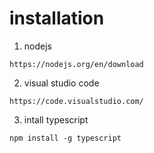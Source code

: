 # installation
1. nodejs
```
https://nodejs.org/en/download
```

2. visual studio code
```
https://code.visualstudio.com/
``` 

3. intall typescript
```
npm install -g typescript
```